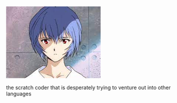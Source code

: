 ![rei.jpeg](https://github.com/LeeJH10/LeeJH10/blob/main/A099988E-7E6E-48FD-8F10-FE20BEBBEC18.jpeg?raw=true)

the scratch coder that is desperately trying to venture out into other languages
